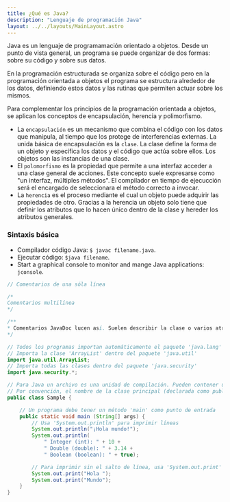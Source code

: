 ```yaml
---
title: ¿Qué es Java?
description: "Lenguaje de programación Java"
layout: ../../layouts/MainLayout.astro
---
```

Java es un lenguaje de programamación orientado a objetos. 
Desde un punto de vista general, un programa se puede organizar de dos formas: sobre su código y sobre sus datos. 

En la programación estructurada se organiza sobre el código pero en la programación orientada a objetos el programa se estructura alrededor de los datos, definiendo estos datos y las rutinas que permiten actuar sobre los mismos. 

Para complementar los principios de la programación orientada a objetos, se aplican los conceptos de encapsulación, herencia y polimorfismo. 

- La `encapsulación` es un mecanismo que combina el código con los datos que manipula, al tiempo que los protege de interferencias externas. La unida básica de encapsulación es la `clase`. La clase define la forma de un objeto y especifica los datos y el código que actúa sobre ellos. 
Los objetos son las instancias de una clase. 
- El `polomorfismo` es la propiedad que permite a una interfaz acceder a una clase general de acciones. Este concepto suele expresarse como "un interfaz, múltiples métodos". El compilador en tiempo de ejecucción será el encargado de seleccionara el método correcto a invocar. 
- La `herencia` es el proceso mediante el cual un objeto puede adquirir las propiedades de otro. Gracias a la herencia un objeto solo tiene que definir los atributos que lo hacen único dentro de la clase y hereder los atributos generales. 


### Sintaxis básica 

* Compilador código Java: `$ javac filename.java`.
* Ejecutar código: `$java filename`.
* Start a graphical console to monitor and mange Java applications: `jconsole`.

```java
// Comentarios de una sóla línea

/*
Comentarios multilínea
*/

/**
* Comentarios JavaDoc lucen así. Suelen describir la clase o varios atributos de una clase.
*/

// Todos los programas importan automáticamente el paquete 'java.lang' que define la clase 'System'
// Importa la clase 'ArrayList' dentro del paquete 'java.util'
import java.util.ArrayList;
// Importa todas las clases dentro del paquete 'java.security'
import java.security.*;

// Para Java un archivo es una unidad de compilación. Pueden contener una o varias clases.
// Por convención, el nombre de la clase principal (declarada como public) debe coincidir con el nombre del archivo que contiene el programa.
public class Sample {

    // Un programa debe tener un método 'main' como punto de entrada
    public static void main (String[] args) {
        // Usa 'System.out.println' para imprimir líneas
        System.out.println("¡Hola mundo!");
        System.out.println(
            " Integer (int): " + 10 +
            " Double (double): " + 3.14 +
            " Boolean (boolean): " + true);

        // Para imprimir sin el salto de línea, usa 'System.out.print'
        System.out.print("Hola ");
        System.out.print("Mundo");
    }
}


```